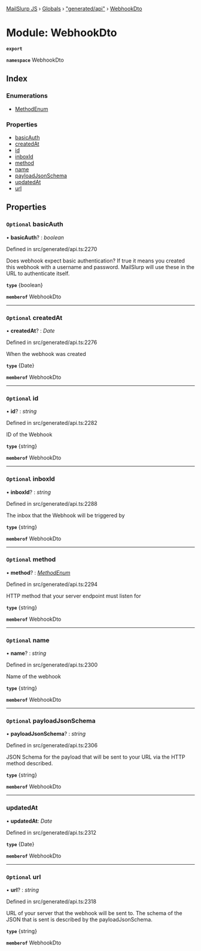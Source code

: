 [MailSlurp JS](../README.md) › [Globals](../globals.md) › ["generated/api"](_generated_api_.md) › [WebhookDto](_generated_api_.webhookdto.md)

# Module: WebhookDto

**`export`** 

**`namespace`** WebhookDto

## Index

### Enumerations

* [MethodEnum](../enums/_generated_api_.webhookdto.methodenum.md)

### Properties

* [basicAuth](_generated_api_.webhookdto.md#optional-basicauth)
* [createdAt](_generated_api_.webhookdto.md#optional-createdat)
* [id](_generated_api_.webhookdto.md#optional-id)
* [inboxId](_generated_api_.webhookdto.md#optional-inboxid)
* [method](_generated_api_.webhookdto.md#optional-method)
* [name](_generated_api_.webhookdto.md#optional-name)
* [payloadJsonSchema](_generated_api_.webhookdto.md#optional-payloadjsonschema)
* [updatedAt](_generated_api_.webhookdto.md#updatedat)
* [url](_generated_api_.webhookdto.md#optional-url)

## Properties

### `Optional` basicAuth

• **basicAuth**? : *boolean*

Defined in src/generated/api.ts:2270

Does webhook expect basic authentication? If true it means you created this webhook with a username and password. MailSlurp will use these in the URL to authenticate itself.

**`type`** {boolean}

**`memberof`** WebhookDto

___

### `Optional` createdAt

• **createdAt**? : *Date*

Defined in src/generated/api.ts:2276

When the webhook was created

**`type`** {Date}

**`memberof`** WebhookDto

___

### `Optional` id

• **id**? : *string*

Defined in src/generated/api.ts:2282

ID of the Webhook

**`type`** {string}

**`memberof`** WebhookDto

___

### `Optional` inboxId

• **inboxId**? : *string*

Defined in src/generated/api.ts:2288

The inbox that the Webhook will be triggered by

**`type`** {string}

**`memberof`** WebhookDto

___

### `Optional` method

• **method**? : *[MethodEnum](../enums/_generated_api_.webhookdto.methodenum.md)*

Defined in src/generated/api.ts:2294

HTTP method that your server endpoint must listen for

**`type`** {string}

**`memberof`** WebhookDto

___

### `Optional` name

• **name**? : *string*

Defined in src/generated/api.ts:2300

Name of the webhook

**`type`** {string}

**`memberof`** WebhookDto

___

### `Optional` payloadJsonSchema

• **payloadJsonSchema**? : *string*

Defined in src/generated/api.ts:2306

JSON Schema for the payload that will be sent to your URL via the HTTP method described.

**`type`** {string}

**`memberof`** WebhookDto

___

###  updatedAt

• **updatedAt**: *Date*

Defined in src/generated/api.ts:2312

**`type`** {Date}

**`memberof`** WebhookDto

___

### `Optional` url

• **url**? : *string*

Defined in src/generated/api.ts:2318

URL of your server that the webhook will be sent to. The schema of the JSON that is sent is described by the payloadJsonSchema.

**`type`** {string}

**`memberof`** WebhookDto

